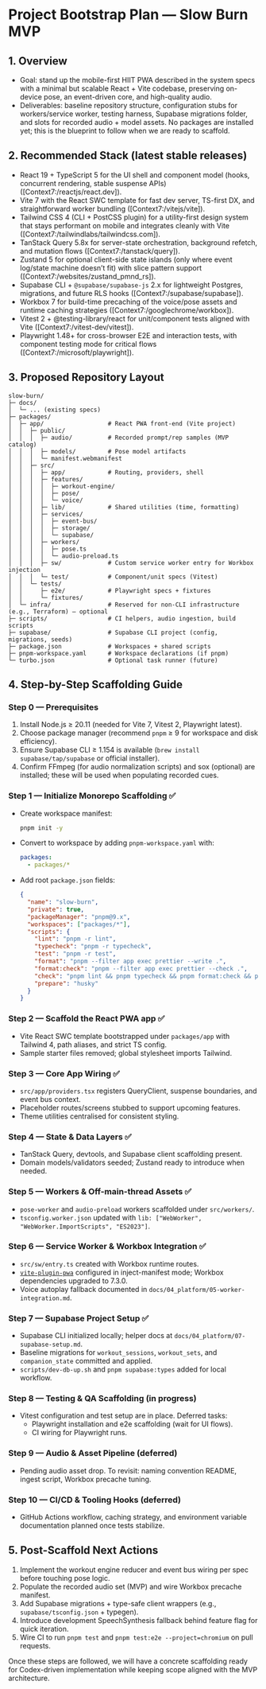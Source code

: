 # Project Bootstrap Plan — Slow Burn MVP

## 1. Overview
- Goal: stand up the mobile-first HIIT PWA described in the system specs with a minimal but scalable React + Vite codebase, preserving on-device pose, an event-driven core, and high-quality audio.
- Deliverables: baseline repository structure, configuration stubs for workers/service worker, testing harness, Supabase migrations folder, and slots for recorded audio + model assets. No packages are installed yet; this is the blueprint to follow when we are ready to scaffold.

## 2. Recommended Stack (latest stable releases)
- React 19 + TypeScript 5 for the UI shell and component model (hooks, concurrent rendering, stable suspense APIs) ([Context7:/reactjs/react.dev]).
- Vite 7 with the React SWC template for fast dev server, TS-first DX, and straightforward worker bundling ([Context7:/vitejs/vite]).
- Tailwind CSS 4 (CLI + PostCSS plugin) for a utility-first design system that stays performant on mobile and integrates cleanly with Vite ([Context7:/tailwindlabs/tailwindcss.com]).
- TanStack Query 5.8x for server-state orchestration, background refetch, and mutation flows ([Context7:/tanstack/query]).
- Zustand 5 for optional client-side state islands (only where event log/state machine doesn’t fit) with slice pattern support ([Context7:/websites/zustand_pmnd_rs]).
- Supabase CLI + `@supabase/supabase-js` 2.x for lightweight Postgres, migrations, and future RLS hooks ([Context7:/supabase/supabase]).
- Workbox 7 for build-time precaching of the voice/pose assets and runtime caching strategies ([Context7:/googlechrome/workbox]).
- Vitest 2 + @testing-library/react for unit/component tests aligned with Vite ([Context7:/vitest-dev/vitest]).
- Playwright 1.48+ for cross-browser E2E and interaction tests, with component testing mode for critical flows ([Context7:/microsoft/playwright]).

## 3. Proposed Repository Layout
```text
slow-burn/
├─ docs/
│  └─ ... (existing specs)
├─ packages/
│  ├─ app/                  # React PWA front-end (Vite project)
│  │  ├─ public/
│  │  │  ├─ audio/          # Recorded prompt/rep samples (MVP catalog)
│  │  │  ├─ models/         # Pose model artifacts
│  │  │  └─ manifest.webmanifest
│  │  ├─ src/
│  │  │  ├─ app/            # Routing, providers, shell
│  │  │  ├─ features/
│  │  │  │  ├─ workout-engine/
│  │  │  │  ├─ pose/
│  │  │  │  └─ voice/
│  │  │  ├─ lib/            # Shared utilities (time, formatting)
│  │  │  ├─ services/
│  │  │  │  ├─ event-bus/
│  │  │  │  ├─ storage/
│  │  │  │  └─ supabase/
│  │  │  ├─ workers/
│  │  │  │  ├─ pose.ts
│  │  │  │  └─ audio-preload.ts
│  │  │  ├─ sw/             # Custom service worker entry for Workbox injection
│  │  │  └─ test/           # Component/unit specs (Vitest)
│  │  └─ tests/
│  │     ├─ e2e/            # Playwright specs + fixtures
│  │     └─ fixtures/
│  └─ infra/                # Reserved for non-CLI infrastructure (e.g., Terraform) — optional
├─ scripts/                 # CI helpers, audio ingestion, build scripts
├─ supabase/                # Supabase CLI project (config, migrations, seeds)
├─ package.json             # Workspaces + shared scripts
├─ pnpm-workspace.yaml      # Workspace declarations (if pnpm)
└─ turbo.json               # Optional task runner (future)
```

## 4. Step-by-Step Scaffolding Guide

### Step 0 — Prerequisites
1. Install Node.js ≥ 20.11 (needed for Vite 7, Vitest 2, Playwright latest).
2. Choose package manager (recommend `pnpm` ≥ 9 for workspace and disk efficiency).
3. Ensure Supabase CLI ≥ 1.154 is available (`brew install supabase/tap/supabase` or official installer).
4. Confirm FFmpeg (for audio normalization scripts) and sox (optional) are installed; these will be used when populating recorded cues.

### Step 1 — Initialize Monorepo Scaffolding ✅
- Create workspace manifest:
  ```sh
  pnpm init -y
  ```
- Convert to workspace by adding `pnpm-workspace.yaml` with:
  ```yaml
  packages:
    - packages/*
  ```
- Add root `package.json` fields:
  ```json
  {
    "name": "slow-burn",
    "private": true,
    "packageManager": "pnpm@9.x",
    "workspaces": ["packages/*"],
    "scripts": {
      "lint": "pnpm -r lint",
      "typecheck": "pnpm -r typecheck",
      "test": "pnpm -r test",
      "format": "pnpm --filter app exec prettier --write .",
      "format:check": "pnpm --filter app exec prettier --check .",
      "check": "pnpm lint && pnpm typecheck && pnpm format:check && pnpm test",
      "prepare": "husky"
    }
  }
  ```

### Step 2 — Scaffold the React PWA app ✅
- Vite React SWC template bootstrapped under `packages/app` with Tailwind 4, path aliases, and strict TS config.
- Sample starter files removed; global stylesheet imports Tailwind.

### Step 3 — Core App Wiring ✅
- `src/app/providers.tsx` registers QueryClient, suspense boundaries, and event bus context.
- Placeholder routes/screens stubbed to support upcoming features.
- Theme utilities centralised for consistent styling.

### Step 4 — State & Data Layers ✅
- TanStack Query, devtools, and Supabase client scaffolding present.
- Domain models/validators seeded; Zustand ready to introduce when needed.

### Step 5 — Workers & Off-main-thread Assets ✅
- `pose-worker` and `audio-preload` workers scaffolded under `src/workers/`.
- `tsconfig.worker.json` updated with `lib: ["WebWorker", "WebWorker.ImportScripts", "ES2023"]`.

### Step 6 — Service Worker & Workbox Integration ✅
- `src/sw/entry.ts` created with Workbox runtime routes.
- [`vite-plugin-pwa`](https://github.com/vite-pwa/vite-plugin-pwa) configured in inject-manifest mode; Workbox dependencies upgraded to 7.3.0.
- Voice autoplay fallback documented in `docs/04_platform/05-worker-integration.md`.

### Step 7 — Supabase Project Setup ✅
- Supabase CLI initialized locally; helper docs at `docs/04_platform/07-supabase-setup.md`.
- Baseline migrations for `workout_sessions`, `workout_sets`, and `companion_state` committed and applied.
- `scripts/dev-db-up.sh` and `pnpm supabase:types` added for local workflow.

### Step 8 — Testing & QA Scaffolding (in progress)
- Vitest configuration and test setup are in place. Deferred tasks:
  - Playwright installation and e2e scaffolding (wait for UI flows).
  - CI wiring for Playwright runs.

### Step 9 — Audio & Asset Pipeline (deferred)
- Pending audio asset drop. To revisit: naming convention README, ingest script, Workbox precache tuning.

### Step 10 — CI/CD & Tooling Hooks (deferred)
- GitHub Actions workflow, caching strategy, and environment variable documentation planned once tests stabilize.

## 5. Post-Scaffold Next Actions
1. Implement the workout engine reducer and event bus wiring per spec before touching pose logic.
2. Populate the recorded audio set (MVP) and wire Workbox precache manifest.
3. Add Supabase migrations + type-safe client wrappers (e.g., `supabase/tsconfig.json` + typegen).
4. Introduce development SpeechSynthesis fallback behind feature flag for quick iteration.
5. Wire CI to run `pnpm test` and `pnpm test:e2e --project=chromium` on pull requests.

Once these steps are followed, we will have a concrete scaffolding ready for Codex-driven implementation while keeping scope aligned with the MVP architecture.
